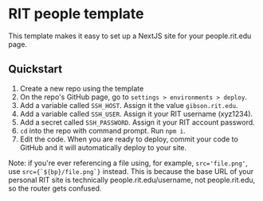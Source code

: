 # RIT people template
This template makes it easy to set up a NextJS site for your people.rit.edu page.

## Quickstart
1. Create a new repo using the template
2. On the repo's GitHub page, go to `settings > environments > deploy`.
3. Add a variable called `SSH_HOST`. Assign it the value `gibson.rit.edu`.
4. Add a variable called `SSH_USER`. Assign it your RIT username (xyz1234).
5. Add a secret called `SSH_PASSWORD`. Assign it your RIT account password.
6. `cd` into the repo with command prompt. Run `npm i`.
7. Edit the code. When you are ready to deploy, commit your code to GitHub and it will automatically deploy to your site.

Note: if you're ever referencing a file using, for example, `src='file.png'`, use ```src={`${bp}/file.png`}``` instead. This is because the base URL of your personal RIT site is technically people.rit.edu/username, not people.rit.edu, so the router gets confused.
